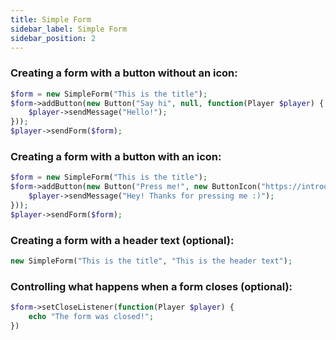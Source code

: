 ```yaml
---
title: Simple Form
sidebar_label: Simple Form
sidebar_position: 2
---
```


### Creating a form with a button without an icon:

```php
$form = new SimpleForm("This is the title");
$form->addButton(new Button("Say hi", null, function(Player $player) {
    $player->sendMessage("Hello!");
}));
$player->sendForm($form);
```

### Creating a form with a button with an icon:

```php
$form = new SimpleForm("This is the title");
$form->addButton(new Button("Press me!", new ButtonIcon("https://introduce-the-image-url.here"), function(Player $player) {
    $player->sendMessage("Hey! Thanks for pressing me :)");
}));
$player->sendForm($form);
```

### Creating a form with a header text (optional):

```php
new SimpleForm("This is the title", "This is the header text");
```

### Controlling what happens when a form closes (optional):

```php
$form->setCloseListener(function(Player $player) {
    echo "The form was closed!";
})
```